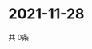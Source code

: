 # 2021-11-28
  共 0条

  <!-- BEGIN -->
  <!-- 最后更新时间Sun Nov 28 2021 05:02:47 GMT+0000 (Coordinated Universal Time) -->
  
  <!-- END -->
  
  